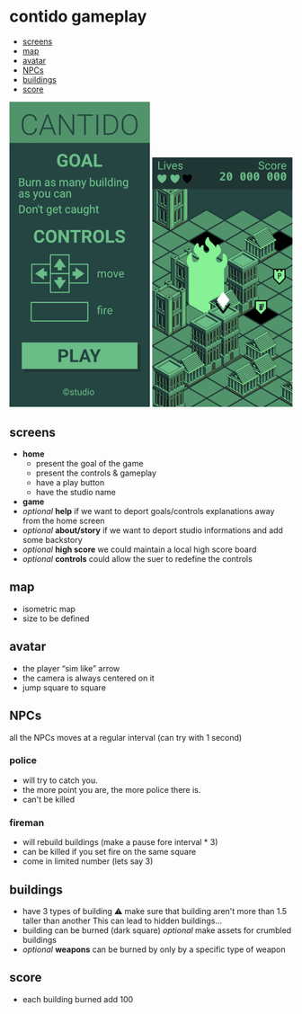 # contido gameplay

<!-- START doctoc generated TOC please keep comment here to allow auto update -->
<!-- DON'T EDIT THIS SECTION, INSTEAD RE-RUN doctoc TO UPDATE -->

- [screens](#screens)
- [map](#map)
- [avatar](#avatar)
- [NPCs](#npcs)
- [buildings](#buildings)
- [score](#score)

<!-- END doctoc generated TOC please keep comment here to allow auto update -->

<img src="assets/export/home.png" width="250" /> 
<img src="assets/export/play.png" width="250" />

## screens

- **home**
  - present the goal of the game
  - present the controls & gameplay
  - have a play button
  - have the studio name
- **game**
- _optional_ **help**
  if we want to deport goals/controls explanations away from the home screen
- _optional_ **about/story**
  if we want to deport studio informations and add some backstory
- _optional_ **high score**
  we could maintain a local high score board
- _optional_ **controls**
  could allow the suer to redefine the controls

## map

- isometric map
- size to be defined

## avatar

- the player “sim like” arrow
- the camera is always centered on it
- jump square to square

## NPCs

all the NPCs moves at a regular interval (can try with 1 second)

### police

- will try to catch you.
- the more point you are, the more police there is.
- can't be killed

### fireman

- will rebuild buildings (make a pause fore interval \* 3)
- can be killed if you set fire on the same square
- come in limited number (lets say 3)

## buildings

- have 3 types of building
  ⚠️ make sure that building aren't more than 1.5 taller than another
  This can lead to hidden buildings…
- building can be burned (dark square)
  _optional_ make assets for crumbled buildings
- _optional_ **weapons**
  can be burned by only by a specific type of weapon

## score

- each building burned add 100

